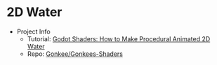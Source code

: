 # 2D Water

- Project Info
  - Tutorial: [Godot Shaders: How to Make Procedural Animated 2D Water](https://www.youtube.com/watch?v=uhMAHpV_cDg)
  - Repo: [Gonkee/Gonkees-Shaders](https://github.com/Gonkee/Gonkees-Shaders/blob/master/water.shader)